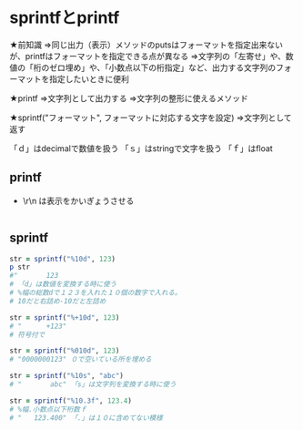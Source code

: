 # sprintfとprintf

★前知識
⇒同じ出力（表示）メソッドのputsはフォーマットを指定出来ないが、printfはフォーマットを指定できる点が異なる
⇒文字列の「左寄せ」や、数値の「桁のゼロ埋め」や、「小数点以下の桁指定」など、出力する文字列のフォーマットを指定したいときに便利

★printf
⇒文字列として出力する
⇒文字列の整形に使えるメソッド

★sprintf("フォーマット", フォーマットに対応する文字を設定)
⇒文字列として返す

「ｄ」はdecimalで数値を扱う
「ｓ」はstringで文字を扱う
「ｆ」はfloat

## printf

* \r\n は表示をかいぎょうさせる

```ruby

```

## sprintf

```ruby
str = sprintf("%10d", 123)
p str 
#"       123
# 「d」は数値を変換する時に使う
# %幅の総数dで１２３を入れた１０個の数字で入れる。
# 10だと右詰め-10だと左詰め

str = sprintf("%+10d", 123)
# "      +123"
# 符号付で

str = sprintf("%010d", 123)
# "0000000123" ０で空いている所を埋める

str = sprintf("%10s", "abc")
# "       abc" 「s」は文字列を変換する時に使う

str = sprintf("%10.3f", 123.4)
# %幅.小数点以下桁数ｆ
# "   123.400" 「.」は１０に含めてない模様
```
